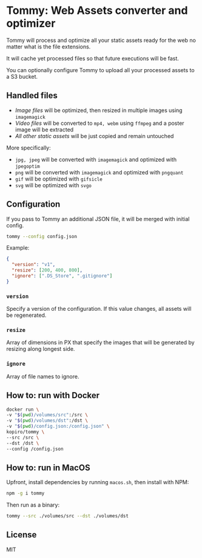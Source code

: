 # Tommy: Web Assets converter and optimizer

Tommy will process and optimize all your static assets ready for the web no matter what is the file extensions.

It will cache yet processed files so that future executions will be fast.

You can optionally configure Tommy to upload all your processed assets to a S3 bucket.

## Handled files

- _Image files_ will be optimized, then resized in multiple images using `imagemagick`
- _Video files_ will be converted to `mp4, webm` using `ffmpeg` and a poster image will be extracted
- _All other static assets_ will be just copied and remain untouched

More specifically:

- `jpg, jpeg` will be converted with `imagemagick` and optimized with `jpegoptim`
- `png` will be converted with `imagemagick` and optimized with `pngquant`
- `gif` will be optimized with `gifsicle`
- `svg` will be optimized with `svgo`

## Configuration

If you pass to Tommy an additional JSON file, it will be merged with initial config.

```sh
tommy --config config.json
```

Example:

```json
{
  "version": "v1",
  "resize": [200, 400, 800],
  "ignore": [".DS_Store", ".gitignore"]
}
```

### `version`

Specify a version of the configuration.
If this value changes, all assets will be regenerated.

### `resize`

Array of dimensions in PX that specify the images that will be
generated by resizing along longest side.

### `ignore`

Array of file names to ignore.

## How to: run with Docker

```sh
docker run \
-v "$(pwd)/volumes/src":/src \
-v "$(pwd)/volumes/dst":/dst \
-v "$(pwd)/config.json:/config.json" \
kopiro/tommy \
--src /src \
--dst /dst \
--config /config.json
```

## How to: run in MacOS

Upfront, install dependencies by running `macos.sh`, then install with NPM:

```sh
npm -g i tommy
```

Then run as a binary:

```sh
tommy --src ./volumes/src --dst ./volumes/dst
```

## License

MIT
